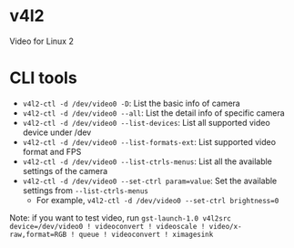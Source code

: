 # v4l2

Video for Linux 2

# CLI tools

* `v4l2-ctl -d /dev/video0 -D`: List the basic info of camera
* `v4l2-ctl -d /dev/video0 --all`: List the detail info of specific camera
* `v4l2-ctl -d /dev/video0 --list-devices`: List all supported video device under /dev
* `v4l2-ctl -d /dev/video0 --list-formats-ext`: List supported video format and FPS
* `v4l2-ctl -d /dev/video0 --list-ctrls-menus`: List all the available settings of the camera
* `v4l2-ctl -d /dev/video0 --set-ctrl param=value`: Set the available settings from `--list-ctrls-menus`
  - For example, `v4l2-ctl -d /dev/video0 --set-ctrl brightness=0`

Note: if you want to test video, run `gst-launch-1.0 v4l2src device=/dev/video0 ! videoconvert ! videoscale ! video/x-raw,format=RGB ! queue ! videoconvert ! ximagesink`

